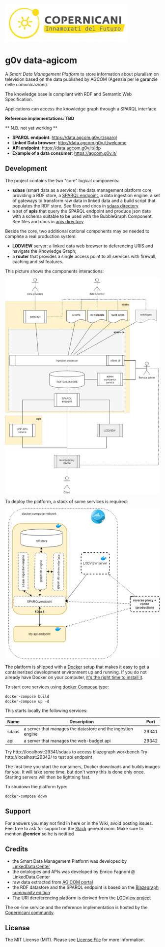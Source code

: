 ![copernicani](doc/copernicani-logo.png)

# g0v data-agicom

A *Smart Data Management Platform* to store information about
pluralism on television based on the data published by AGCOM (Agenzia per le garanzie nelle comunicazioni).

The knowledge base is compliant with RDF and Semantic Web Specification.

Applications can access the knowledge graph through a SPARQL interface.

**Reference implementations: TBD**

** N.B. not yet working **

- **SPARQL endpoint**: https://data.agcom.g0v.it/sparql
- **Linked Data browser**: http://data.agcom.g0v.it/welcome 
- **API endpoint**: https://data.agcom.g0v.it/ldp
- **Example of a data consumer**: https://agcom.g0v.it/

## Development

The project contains the two "core" logical components:

- **sdaas** (smart data as a service):  the data management platform core providing a RDF store, a [SPARQL endpoint](https://www.w3.org/TR/sparql11-overview), a data ingestion engine, a set of gateways to transform raw data in linked data and a build script that populates the RDF store. See files and docs in [sdaas directory](sdaas)
- a set of **apis** that query the SPARQL endpoint and produce json data with a schema suitable to be used with the BubbleGraph Component. See files and docs in [apis directory](apis)

Beside the core, two additional optional components may be needed to complete a real production system:

- **LODVIEW** server: a linked data web browser to deferencing URIS and navigate the Knowledge Graph;
- a **router** that provides a single access point to all services with firewall, caching and ssl features.

This picture shows the components interactions:

![architecture](doc/architecture.png)

To deploy the platform, a stack of some services is required:

![stack](doc/stack.png)

The platform is shipped with a [Docker](https://docker.com) setup that makes it easy 
to get a containerized development environment up and running. 
If you do not already have Docker on your computer, 
[it's the right time to install it](https://docs.docker.com/install/).

To start core services using [docker Compose](https://docs.docker.com/compose/) type: 

```
docker-compose build
docker-compose up -d
```

This starts locally the following services:


| Name        | Description                                                   | Port 
| ----------- | ------------------------------------------------------------- | ------- 
| sdaas       | a server that manages the datastore and the ingestion engine  | 29341    
| api         | a server that manages the web-budget api                      | 29342 

Try http://localhost:29341/sdaas to access blazegraph workbench
Try http://localhost:29342/ to test api endpoint

The first time you start the containers, Docker downloads and builds images for you. It will take some time, but don't worry
this is done only once. Starting servers will then be lightning fast.



To shudown the platform type: 

```
docker-compose down
```

## Support

For answers you may not find in here or in the Wiki, avoid posting issues. Feel free to ask for support on the [Slack](https://copernicani.slack.com/) general room. Make sure to mention **@enrico** so he is notified


## Credits

- the Smart Data Management Platform was developed by [LinkedData.Center](http://LinkedData.Center/)
- the ontologies and APIs was developed by Enrico Fagnoni @ LinkedData.Center
- raw data extracted from [AGICOM portal](https://www.agcom.it/) 
- the RDF datastore and the SPARQL endpoint is based on the [Blazegraph community edition](https://www.blazegraph.com/)
- The URI dereferencing platform is derived from the [LODView project](https://github.com/dvcama/LodView)

The on-line service and the reference implementation is hosted by the [Copernicani community](https://copernicani.it/).


## License

The MIT License (MIT). Please see [License File](LICENSE) for more information.
